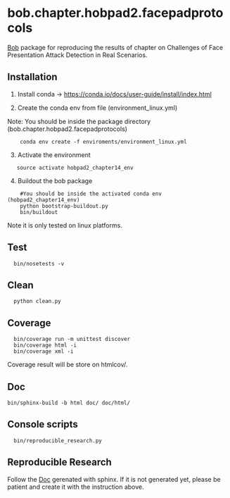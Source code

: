 # bob.chapter.hobpad2.facepadprotocols
 
[Bob](https://www.idiap.ch/software/bob/) package for reproducing the results of chapter on Challenges of Face Presentation Attack Detection in Real Scenarios.


## Installation

1. Install conda -> https://conda.io/docs/user-guide/install/index.html

2. Create the conda env from file (environment_linux.yml)

Note: You should be inside the package directory (bob.chapter.hobpad2.facepadprotocols)

~~~
    conda env create -f enviroments/environment_linux.yml
~~~

3. Activate the environment

~~~
   source activate hobpad2_chapter14_env
~~~

4. Buildout the bob package

~~~
    #You should be inside the activated conda env (hobpad2_chapter14_env)
    python bootstrap-buildout.py
    bin/buildout
~~~

Note it is only tested on linux platforms.

## Test

~~~
  bin/nosetests -v
~~~


## Clean

~~~
  python clean.py
~~~

## Coverage

~~~  
  bin/coverage run -m unittest discover
  bin/coverage html -i
  bin/coverage xml -i
~~~

Coverage result will be store on htmlcov/.

## Doc

~~~
bin/sphinx-build -b html doc/ doc/html/
~~~


## Console scripts

~~~
  bin/reproducible_research.py
~~~

## Reproducible Research

Follow the [Doc](https://gradiant.github.io/bob.chapter.hobpad2.facepadprotocols/) gerenated with sphinx. If it is not generated yet, please be patient and create it with the instruction above. 

